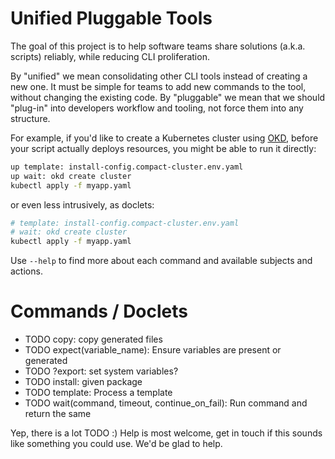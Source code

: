 Unified Pluggable Tools
===

The goal of this project is to help software teams share solutions (a.k.a. scripts) reliably, while reducing CLI proliferation.

By "unified" we mean consolidating other CLI tools instead of creating a new one. 
It must be simple for teams to add new commands to the tool, without changing the existing code.
By "pluggable" we mean that we should "plug-in" into developers workflow and tooling, not force them into any structure.

For example, if you'd like to create a Kubernetes cluster using [OKD](https://okd.io), before your script actually deploys resources, you might be able to run it directly:
```bash
up template: install-config.compact-cluster.env.yaml
up wait: okd create cluster
kubectl apply -f myapp.yaml
```
or even less intrusively, as doclets:
``` bash
# template: install-config.compact-cluster.env.yaml
# wait: okd create cluster
kubectl apply -f myapp.yaml
```

Use `--help` to find more about each command and available subjects and actions.

Commands / Doclets
===

* TODO copy: copy generated files
* TODO expect(variable_name): Ensure variables are present or generated
* TODO ?export: set system variables?
* TODO install: given package
* TODO template: Process a template
* TODO wait(command, timeout, continue_on_fail): Run command and return the same

Yep, there is a lot TODO :)
Help is most welcome, get in touch if this sounds like something you could use. We'd be glad to help.

